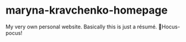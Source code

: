 # maryna-kravchenko-homepage
My very own personal website. Basically this is just a résumé.
🧙Hocus-pocus!
